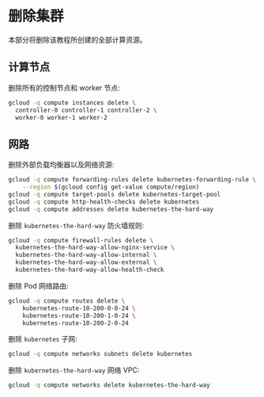 # 删除集群

本部分将删除该教程所创建的全部计算资源。

## 计算节点

删除所有的控制节点和 worker 节点:

```bash
gcloud -q compute instances delete \
  controller-0 controller-1 controller-2 \
  worker-0 worker-1 worker-2
```

## 网路

删除外部负载均衡器以及网络资源:

```bash
gcloud -q compute forwarding-rules delete kubernetes-forwarding-rule \
    --region $(gcloud config get-value compute/region)
gcloud -q compute target-pools delete kubernetes-target-pool
gcloud -q compute http-health-checks delete kubernetes
gcloud -q compute addresses delete kubernetes-the-hard-way
```

删除 `kubernetes-the-hard-way` 防火墙规则:

```bash
gcloud -q compute firewall-rules delete \
  kubernetes-the-hard-way-allow-nginx-service \
  kubernetes-the-hard-way-allow-internal \
  kubernetes-the-hard-way-allow-external \
  kubernetes-the-hard-way-allow-health-check
```

删除 Pod 网络路由:

```bash
gcloud -q compute routes delete \
    kubernetes-route-10-200-0-0-24 \
    kubernetes-route-10-200-1-0-24 \
    kubernetes-route-10-200-2-0-24
```

删除 `kubernetes` 子网:

```bash
gcloud -q compute networks subnets delete kubernetes
```

删除 `kubernetes-the-hard-way` 网络 VPC:

```bash
gcloud -q compute networks delete kubernetes-the-hard-way
```

